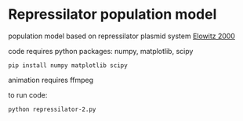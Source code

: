 

# Repressilator population model

population model based on repressilator plasmid system [Elowitz 2000](http://www.nature.com/nature/journal/v403/n6767/full/403335a0.html) 

code requires python packages: numpy, matplotlib, scipy

```
pip install numpy matplotlib scipy
```

animation requires ffmpeg

to run code:
```
python repressilator-2.py
```
